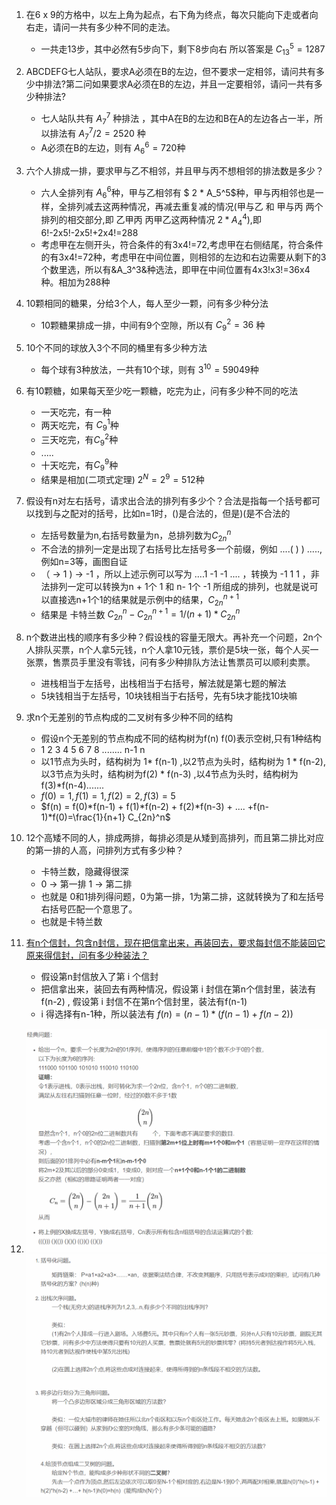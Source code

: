 1. 在6 x 9的方格中，以左上角为起点，右下角为终点，每次只能向下走或者向右走，请问一共有多少种不同的走法。

   * 一共走13步，其中必然有5步向下，剩下8步向右 所以答案是  $C_{13}^5  =  1287$
2. ABCDEFG七人站队，要求A必须在B的左边，但不要求一定相邻，请问共有多少中排法?第二问如果要求A必须在B的左边，并且一定要相邻，请问一共有多少种排法?

   * 七人站队共有 $A_7^7$ 种排法 ，其中A在B的左边和B在A的左边各占一半，所以排法有 $A_7^7/2 =2520$  种
   * A必须在B的左边，则有 $A_6^6 = 720$种
3. 六个人排成一排，要求甲与乙不相邻，并且甲与丙不想相邻的排法数是多少？

   * 六人全排列有 $A_6^6$种，甲与乙相邻有 $ 2 * A_5^5$种，甲与丙相邻也是一样，全排列减去这两种情况，再减去重复减的情况(甲与乙 和 甲与丙 两个排列的相交部分,即 乙甲丙 丙甲乙这两种情况 $2 * A_4^4$),即6!-2x5!-2x5!+2x4!=288
   * 考虑甲在左侧开头，符合条件的有3x4!=72,考虑甲在右侧结尾，符合条件的有3x4!=72种，考虑甲在中间位置，则相邻的左边和右边需要从剩下的3个数里选，所以有&A_3^3&种选法，即甲在中间位置有4x3!x3!=36x4种。相加为288种
4. 10颗相同的糖果，分给3个人，每人至少一颗，问有多少种分法
   * 10颗糖果排成一排，中间有9个空隙，所以有 $C_9^2=36$ 种
5. 10个不同的球放入3个不同的桶里有多少种方法
   * 每个球有3种放法，一共有10个球，则有 $3^{10}=59049$种
6. 有10颗糖，如果每天至少吃一颗糖，吃完为止，问有多少种不同的吃法

   * 一天吃完，有一种
   * 两天吃完，有 $C_9^1$种
   * 三天吃完，有$C_9^2$种
   * .....
   * 十天吃完，有$C_9^9$种
   * 结果是相加(二项式定理) $2^N=2^9=512$种
7. 假设有n对左右括号，请求出合法的排列有多少个？合法是指每一个括号都可以找到与之配对的括号，比如n=1时，()是合法的，但是)(是不合法的
   * 左括号数量为n,右括号数量为n，总排列数为$C_{2n}^n$
   * 不合法的排列一定是出现了右括号比左括号多一个前缀，例如 ....( ) ) .....,例如n=3等，画图自证
   *  （ -> 1       ) -> -1  ，所以上述示例可以写为 ....1 -1 -1 .... ，转换为 -1 1 1 ，非法排列一定可以转换为n + 1个 1 和 n- 1个 -1 所组成的排列，也就是说可以直接选n+1个1的结果就是示例中的结果，$C_{2n}^{n+1}$
   * 结果是 卡特兰数  $C_{2n}^n - C_{2n}^{n+1} = 1/(n+1)*C_{2n}^n$
8. n个数进出栈的顺序有多少种？假设栈的容量无限大。再补充一个问题，2n个人排队买票，n个人拿5元钱，n个人拿10元钱，票价是5块一张，每个人买一张票，售票员手里没有零钱，问有多少种排队方法让售票员可以顺利卖票。
   * 进栈相当于左括号，出栈相当于右括号，解法就是第七题的解法
   * 5块钱相当于左括号，10块钱相当于右括号，先有5块才能找10块嘛
9. 求n个无差别的节点构成的二叉树有多少种不同的结构
   * 假设n个无差别的节点构成不同的结构树为f(n)    f(0)表示空树,只有1种结构
   * 1  2 3 4 5 6 7 8 ........ n-1 n
   * 以1节点为头时，结构树为 1* f(n-1) ,以2节点为头时，结构树为 1 * f(n-2),以3节点为头时，结构树为f(2) * f(n-3) ,以4节点为头时，结构树为f(3)*f(n-4).......
   * $f(0)=1,f(1) = 1,f(2)=2,f(3)=5$
   * $f(n) = f(0)*f(n-1) + f(1)*f(n-2) + f(2)*f(n-3) + .... +f(n-1)*f(0)=\frac{1}{n+1} C_{2n}^n$
10. 12个高矮不同的人，排成两排，每排必须是从矮到高排列，而且第二排比对应的第一排的人高，问排列方式有多少种？
    * 卡特兰数，隐藏得很深
    * 0 -> 第一排     1 -> 第二排
    * 也就是 0和1排列得问题，0为第一排，1为第二排，这就转换为了和左括号右括号匹配一个意思了。
    * 也就是卡特兰数
11. [有n个信封，包含n封信，现在把信拿出来，再装回去，要求每封信不能装回它原来得信封，问有多少种装法？](https://github.com/raojianxiong/Notes/blob/master/basic/algorithms/day08/DemoOne.md)
    * 假设第n封信放入了第 i 个信封
    * 把信拿出来，装回去有两种情况，假设第 i 封信在第n个信封里，装法有 f(n-2) , 假设第 i 封信不在第n个信封里，装法有f(n-1)
    * i 得选择有n-1种，所以装法有 $f(n) = (n-1)*(f(n-1)+f(n-2))$
12. ![1](https://github.com/raojianxiong/Notes/blob/master/basic/algorithms/1.PNG)![4](https://github.com/raojianxiong/Notes/blob/master/basic/algorithms/4.PNG)
